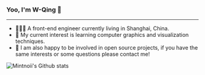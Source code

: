 ### Yoo, I'm W-Qing 👋
------

- 👨🏻‍💻  A front-end engineer currently living in Shanghai, China.
- 🌱  My current interest is learning computer graphics and visualization techniques.
- 🤝  I am also happy to be involved in open source projects, if you have the same interests or some questions please contact me!

![Mintnoii's Github stats](https://github-readme-stats.vercel.app/api?username=W-Qing&show_icons=true)

<!--
**W-Qing/W-Qing** is a ✨ _special_ ✨ repository because its `README.md` (this file) appears on your GitHub profile.

Here are some ideas to get you started:

- 🔭 I’m currently working on ...
- 🌱 I’m currently learning ...
- 👯 I’m looking to collaborate on ...
- 🤔 I’m looking for help with ...
- 💬 Ask me about ...
- 📫 How to reach me: ...
- 😄 Pronouns: ...
- ⚡ Fun fact: ...
-->
